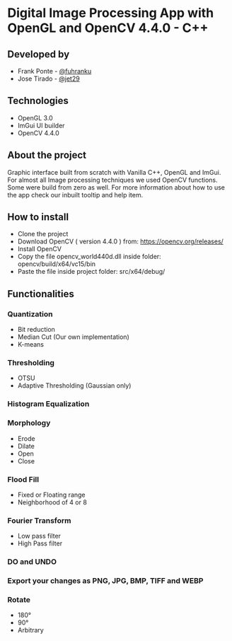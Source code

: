 # Digital Image Processing App with OpenGL and OpenCV 4.4.0 - C++

## Developed by
* Frank Ponte -  [@fuhranku](https://github.com/fuhranku)
* Jose Tirado -  [@jet29](https://github.com/jet29)

## Technologies
- OpenGL 3.0
- ImGui UI builder
- OpenCV 4.4.0

## About the project
Graphic interface built from scratch with Vanilla C++, OpenGL and ImGui. For almost all Image processing techniques we used OpenCV functions. Some were build from zero as well. For more information about how to use the app check our inbuilt tooltip and help item.

## How to install

- Clone the project
- Download OpenCV ( version 4.4.0 ) from: https://opencv.org/releases/
- Install OpenCV
- Copy the file opencv_world440d.dll inside folder: opencv/build/x64/vc15/bin
- Paste the file inside project folder: src/x64/debug/


## Functionalities

### Quantization
- Bit reduction
- Median Cut (Our own implementation)
- K-means

### Thresholding
- OTSU
- Adaptive Thresholding (Gaussian only)

### Histogram Equalization

### Morphology
- Erode
- Dilate
- Open
- Close

### Flood Fill
- Fixed or Floating range
- Neighborhood of 4 or 8

### Fourier Transform
- Low pass filter
- High Pass filter

### DO and UNDO

### Export your changes as PNG, JPG, BMP, TIFF and WEBP

### Rotate
- 180°
- 90°
- Arbitrary
